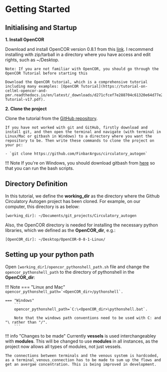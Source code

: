 # Getting Started

## Initialising and Startup

**1. Install OpenCOR**

Download and install OpenCOR version 0.8.1 from this [link](https://opencor.ws/downloads/index.html). I recommend installing with zip/tarball in a directory where you have access and edit rights, such as ~/Desktop.

    Note: If you are not familiar with OpenCOR, you should go through the OpenCOR Tutorial before starting this

    Download the OpenCOR tutorial, which is a comprehensive tutorial including many examples: [OpenCOR Tutorial](https://tutorial-on-cellml-opencor-and-pmr.readthedocs.io/en/latest/_downloads/d271cfcef7e288704c61320e64d77e2d/OpenCOR-Tutorial-v17.pdf).

**2. Clone the project**

Clone the tutorial from the [GitHub repository](https://github.com/FinbarArgus/OpenCOR_python_tutorial).

    If you have not worked with git and GitHub, firstly download and install git, and then open the terminal and navigate (with terminal in Linux/Mac or gitbash in Windows) to a directory where you want the repository to be. Then write these commands to clone the project on your pc:

    - `git clone https://github.com/FinbarArgus/circulatory_autogen`

!!! Note
    If you're on Windows, you should download gitbash from [here](https://git-scm.com/downloads) so that you can run the bash scripts. 

## Directory Definition

In this tutorial, we define the **working_dir** as the directory where the Github Circulatory Autogen project has been cloned. For example, on our computer, this directory is as below:

`[working_dir]: ~/Documents/git_projects/Circulatory_autogen`

Also, the OpenCOR directory is needed for installing the necessary python libraries, which we defined as the **OpenCOR_dir**, e.g.:

`[OpenCOR_dir]: ~/Desktop/OpenCOR-0-8-1-Linux/`

## Setting up your python path

Open `[working_dir]/opencor_pythonshell_path.sh` file and change the `opencor_pythonshell_path` to the directory of pythonshell in the **OpenCOR_dir**: 

!!! Note
    === "Linux and Mac"
        ```
        opencor_pythonshell_path=`<OpenCOR_dir>/pythonshell`.
        ```

    === "Windows"
        ```
        opencor_pythonshell_path=`C:\<OpenCOR_dir>\pythonshell.bat`.
        
        Note that the windows path conventions need to be used with C: and "\ rather than "/".
        ```

!!! info "Changes to be made"
    Currently **vessels** is used interchangeabley with **modules**. This will be changed to use **modules** in all instances, as the project now allows all types of modules, not just vessels.

    The connections between terminals and the venous system is hardcoded, as a terminal_venous_connection has to be made to sum up the flows and get an avergae concentration. This is being improved in development.
